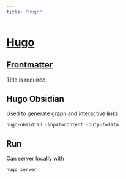 ```yaml
---
title: "Hugo"
---
```


# [Hugo](https://gohugo.io)

## [Frontmatter](https://gohugo.io/content-management/front-matter/)

Title is required.

## Hugo Obsidian 

Used to generate graph and interactive links:

```shell
hugo-obsidian -input=content -output=data
```

## Run

Can server locally with

```shell
hugo server
```